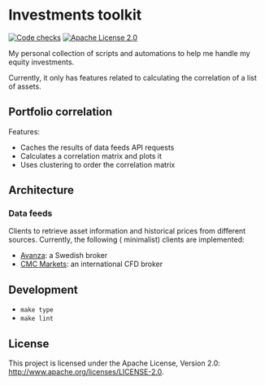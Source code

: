 # Investments toolkit

[![Code checks](https://github.com/fernandobrito/investments-toolkit/actions/workflows/run-code-checks.yaml/badge.svg)](https://github.com/fernandobrito/investments-toolkit/actions/workflows/run-code-checks.yaml)
[![Apache License 2.0](https://img.shields.io/github/license/fernandobrito/investments-toolkit)](https://github.com/voi-oss/dbt-exposures-crawler/)

My personal collection of scripts and automations to help me handle my equity investments.

Currently, it only has features related to calculating the correlation of a list of assets.

## Portfolio correlation

Features:

* Caches the results of data feeds API requests
* Calculates a correlation matrix and plots it
* Uses clustering to order the correlation matrix

## Architecture

### Data feeds

Clients to retrieve asset information and historical prices from different sources. Currently, the following (
minimalist) clients are implemented:

* [Avanza](https://www.avanza.se): a Swedish broker
* [CMC Markets](https://www.cmcmarkets.com/sv-se/): an international CFD broker

## Development

* `make type`
* `make lint`

## License

This project is licensed under the Apache License, Version 2.0: http://www.apache.org/licenses/LICENSE-2.0.